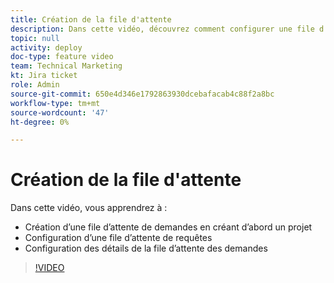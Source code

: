 ```yaml
---
title: Création de la file d'attente
description: Dans cette vidéo, découvrez comment configurer une file d’attente de demandes et établir les détails de la file d’attente.
topic: null
activity: deploy
doc-type: feature video
team: Technical Marketing
kt: Jira ticket
role: Admin
source-git-commit: 650e4d346e1792863930dcebafacab4c88f2a8bc
workflow-type: tm+mt
source-wordcount: '47'
ht-degree: 0%

---
```


# Création de la file d&#39;attente

Dans cette vidéo, vous apprendrez à :

* Création d’une file d’attente de demandes en créant d’abord un projet
* Configuration d’une file d’attente de requêtes
* Configuration des détails de la file d’attente des demandes

>[!VIDEO](https://video.tv.adobe.com/v/335221/?quality=12&learn=on)
